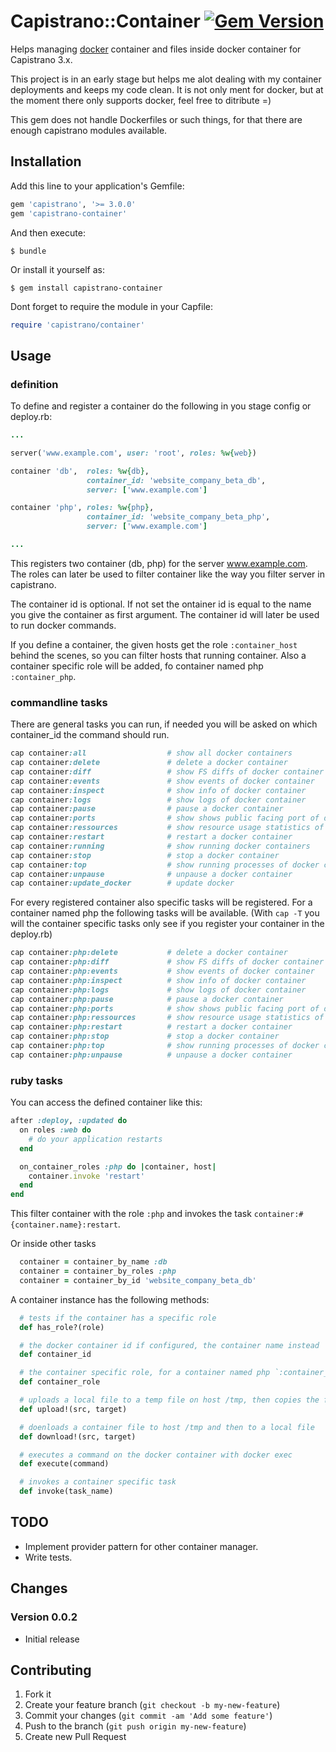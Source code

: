 # Capistrano::Container [![Gem Version](https://badge.fury.io/rb/capistrano-container.svg)](https://badge.fury.io/rb/capistrano-container)

Helps managing [docker]() container and files inside docker container for Capistrano 3.x.

This project is in an early stage but helps me alot dealing with my container deployments and keeps my code clean. It is not only ment for docker, but at the moment there only supports docker, feel free to ditribute =)

This gem does not handle Dockerfiles or such things, for that there are enough capistrano modules available.

## Installation

Add this line to your application's Gemfile:

```ruby
gem 'capistrano', '>= 3.0.0'
gem 'capistrano-container'
```

And then execute:

    $ bundle

Or install it yourself as:

    $ gem install capistrano-container

Dont forget to require the module in your Capfile:

```ruby
require 'capistrano/container'
```  

## Usage
### definition
To define and register a container do the following in you stage config or deploy.rb:

```ruby
...

server('www.example.com', user: 'root', roles: %w{web})

container 'db',  roles: %w{db},
                 container_id: 'website_company_beta_db',
                 server: ['www.example.com']

container 'php', roles: %w{php},
                 container_id: 'website_company_beta_php',
                 server: ['www.example.com']

...
```

This registers two container (db, php) for the server www.example.com. The roles can later be used to filter container like the way you filter server in capistrano.

The container id is optional. If not set the ontainer id is equal to the name you give the container as first argument. The container id will later be used to run docker commands.

If you define a container, the given hosts get the role `:container_host` behind the scenes, so you can filter hosts that running container. Also a container specific role will be added, fo container named php `:container_php`.


### commandline tasks
There are general tasks you can run, if needed you will be asked on which container_id the command should run.

```ruby
cap container:all                  # show all docker containers
cap container:delete               # delete a docker container
cap container:diff                 # show FS diffs of docker container
cap container:events               # show events of docker container
cap container:inspect              # show info of docker container
cap container:logs                 # show logs of docker container
cap container:pause                # pause a docker container
cap container:ports                # show shows public facing port of docker container
cap container:ressources           # show resource usage statistics of docker container
cap container:restart              # restart a docker container
cap container:running              # show running docker containers
cap container:stop                 # stop a docker container
cap container:top                  # show running processes of docker container
cap container:unpause              # unpause a docker container
cap container:update_docker        # update docker
```

For every registered container also specific tasks will be registered. For a container named php the following tasks will be available. (With `cap -T` you will the container specific tasks only see if you register your container in the deploy.rb)

```ruby
cap container:php:delete           # delete a docker container
cap container:php:diff             # show FS diffs of docker container
cap container:php:events           # show events of docker container
cap container:php:inspect          # show info of docker container
cap container:php:logs             # show logs of docker container
cap container:php:pause            # pause a docker container
cap container:php:ports            # show shows public facing port of docker container
cap container:php:ressources       # show resource usage statistics of docker container
cap container:php:restart          # restart a docker container
cap container:php:stop             # stop a docker container
cap container:php:top              # show running processes of docker container
cap container:php:unpause          # unpause a docker container
```

### ruby tasks
You can access the defined container like this:

```ruby
after :deploy, :updated do
  on roles :web do
    # do your application restarts
  end

  on_container_roles :php do |container, host|
    container.invoke 'restart'
  end
end
```
This filter container with the role `:php` and invokes the task `container:#{container.name}:restart`.

Or inside other tasks
```ruby
  container = container_by_name :db
  container = container_by_roles :php
  container = container_by_id 'website_company_beta_db'
```

A container instance has the following methods:
```ruby
  # tests if the container has a specific role
  def has_role?(role)

  # the docker container id if configured, the container name instead
  def container_id

  # the container specific role, for a container named php `:container_php`
  def container_role

  # uploads a local file to a temp file on host /tmp, then copies the file into the container with docker cp
  def upload!(src, target)

  # doenloads a container file to host /tmp and then to a local file
  def download!(src, target)

  # executes a command on the docker container with docker exec
  def execute(command)

  # invokes a container specific task
  def invoke(task_name)
```

## TODO
  * Implement provider pattern for other container manager.
  * Write tests.

## Changes
### Version 0.0.2
  * Initial release

## Contributing

1. Fork it
2. Create your feature branch (`git checkout -b my-new-feature`)
3. Commit your changes (`git commit -am 'Add some feature'`)
4. Push to the branch (`git push origin my-new-feature`)
5. Create new Pull Request
